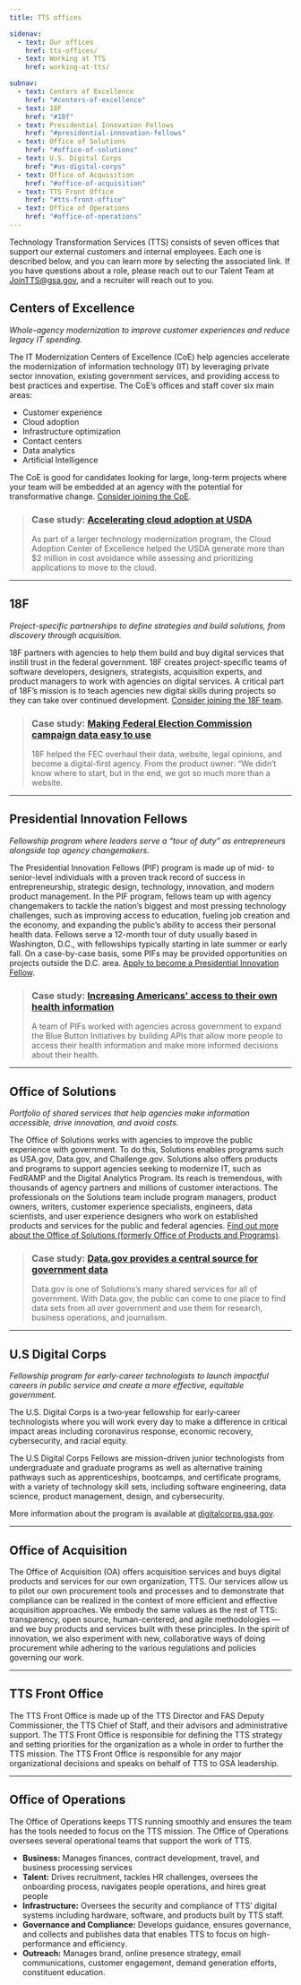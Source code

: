 ```yaml
---
title: TTS offices

sidenav:
  - text: Our offices
    href: tts-offices/
  - text: Working at TTS
    href: working-at-tts/

subnav:
  - text: Centers of Excellence
    href: "#centers-of-excellence"
  - text: 18F
    href: "#18f"
  - text: Presidential Innovation Fellows
    href: "#presidential-innovation-fellows"
  - text: Office of Solutions
    href: "#office-of-solutions"
  - text: U.S. Digital Corps
    href: "#us-digital-corps"
  - text: Office of Acquisition
    href: "#office-of-acquisition"
  - text: TTS Front Office
    href: "#tts-front-office"
  - text: Office of Operations
    href: "#office-of-operations"
---
```


Technology Transformation Services (TTS) consists of seven offices that support
our external customers and internal employees. Each one is described below, and
you can learn more by selecting the associated link. If you have questions about
a role, please reach out to our Talent Team at
[JoinTTS@gsa.gov](email:jointts@gsa.gov), and a recruiter will reach out to you.

## Centers of Excellence

_Whole-agency modernization to improve customer experiences and reduce legacy IT
spending._

The IT Modernization Centers of Excellence (CoE) help agencies accelerate the
modernization of information technology (IT) by leveraging private sector
innovation, existing government services, and providing access to best practices
and expertise. The CoE’s offices and staff cover six main areas:

- Customer experience
- Cloud adoption
- Infrastructure optimization
- Contact centers
- Data analytics
- Artificial Intelligence

The CoE is good for candidates looking for large, long-term projects where your
team will be embedded at an agency with the potential for transformative change.
[Consider joining the CoE](https://coe.gsa.gov/connect/contact-us.html#joinus).

> ### Case study: [Accelerating cloud adoption at USDA](https://coe.gsa.gov/coe/cloud-adoption.html)
>
> As part of a larger technology modernization program, the Cloud Adoption
> Center of Excellence helped the USDA generate more than $2 million in cost
> avoidance while assessing and prioritizing applications to move to the cloud.

---

## 18F

_Project-specific partnerships to define strategies and build solutions, from
discovery through acquisition._

18F partners with agencies to help them build and buy digital services that
instill trust in the federal government. 18F creates project-specific teams of
software developers, designers, strategists, acquisition experts, and product
managers to work with agencies on digital services. A critical part of 18F’s
mission is to teach agencies new digital skills during projects so they can take
over continued development.
[Consider joining the 18F team](https://18f.gsa.gov/join).

> ### Case study: [Making Federal Election Commission campaign data easy to use](https://18f.gsa.gov/what-we-deliver/fec-gov/)
>
> 18F helped the FEC overhaul their data, website, legal opinions, and become a
> digital-first agency. From the product owner: “We didn’t know where to start,
> but in the end, we got so much more than a website.

---

## Presidential Innovation Fellows

_Fellowship program where leaders serve a “tour of duty” as entrepreneurs
alongside top agency changemakers._

The Presidential Innovation Fellows (PIF) program is made up of mid- to
senior-level individuals with a proven track record of success in
entrepreneurship, strategic design, technology, innovation, and modern product
management. In the PIF program, fellows team up with agency changemakers to
tackle the nation’s biggest and most pressing technology challenges, such as
improving access to education, fueling job creation and the economy, and
expanding the public’s ability to access their personal health data. Fellows
serve a 12-month tour of duty usually based in Washington, D.C., with
fellowships typically starting in late summer or early fall. On a case-by-case
basis, some PIFs may be provided opportunities on projects outside the D.C.
area.
[Apply to become a Presidential Innovation Fellow](https://presidentialinnovationfellows.gov/).

> ### Case study: [Increasing Americans' access to their own health information](https://presidentialinnovationfellows.gov/projects/blue-button-initiative.html)
>
> A team of PIFs worked with agencies across government to expand the Blue
> Button Initiatives by building APIs that allow more people to access their
> health information and make more informed decisions about their health.

---

## Office of Solutions

_Portfolio of shared services that help agencies make information accessible,
drive innovation, and avoid costs._

The Office of Solutions works with agencies to improve the public experience
with government. To do this, Solutions enables programs such as USA.gov,
Data.gov, and Challenge.gov. Solutions also offers products and programs to
support agencies seeking to modernize IT, such as FedRAMP and the Digital
Analytics Program. Its reach is tremendous, with thousands of agency partners
and millions of customer interactions. The professionals on the Solutions team
include program managers, product owners, writers, customer experience
specialists, engineers, data scientists, and user experience designers who work
on established products and services for the public and federal agencies.
[Find out more about the Office of Solutions (formerly Office of Products and Programs)](https://handbook.18f.gov/office-of-products-and-programs/).

> ### Case study: [Data.gov provides a central source for government data](https://www.data.gov)
>
> Data.gov is one of Solutions’s many shared services for all of government.
> With Data.gov, the public can come to one place to find data sets from all
> over government and use them for research, business operations, and
> journalism.

---

## U.S Digital Corps

_Fellowship program for early-career technologists to launch impactful careers
in public service and create a more effective, equitable government._

The U.S. Digital Corps is a two‑year fellowship for early‑career technologists
where you will work every day to make a difference in critical impact areas
including coronavirus response, economic recovery, cybersecurity, and racial
equity.

The U.S Digital Corps Fellows are mission-driven junior technologists from
undergraduate and graduate programs as well as alternative training pathways
such as apprenticeships, bootcamps, and certificate programs, with a variety of
technology skill sets, including software engineering, data science, product
management, design, and cybersecurity.

More information about the program is available at
[digitalcorps.gsa.gov](https://digitalcorps.gsa.gov/).

---

## Office of Acquisition

The Office of Acquisition (OA) offers acquisition services and buys digital
products and services for our own organization, TTS. Our services allow us to
pilot our own procurement tools and processes and to demonstrate that compliance
can be realized in the context of more efficient and effective acquisition
approaches. We embody the same values as the rest of TTS: transparency, open
source, human-centered, and agile methodologies — and we buy products and
services built with these principles. In the spirit of innovation, we also
experiment with new, collaborative ways of doing procurement while adhering to
the various regulations and policies governing our work.

---

## TTS Front Office

The TTS Front Office is made up of the TTS Director and FAS Deputy Commissioner,
the TTS Chief of Staff, and their advisors and administrative support. The TTS
Front Office is responsible for defining the TTS strategy and setting priorities
for the organization as a whole in order to further the TTS mission. The TTS
Front Office is responsible for any major organizational decisions and speaks on
behalf of TTS to GSA leadership.

---

## Office of Operations

The Office of Operations keeps TTS running smoothly and ensures the team has the
tools needed to focus on the TTS mission. The Office of Operations oversees
several operational teams that support the work of TTS.

- **Business:** Manages finances, contract development, travel, and business
  processing services
- **Talent:** Drives recruitment, tackles HR challenges, oversees the onboarding
  process, navigates people operations, and hires great people
- **Infrastructure:** Oversees the security and compliance of TTS’ digital
  systems including hardware, software, and products built by TTS staff.
- **Governance and Compliance:** Develops guidance, ensures governance, and
  collects and publishes data that enables TTS to focus on high-performance and
  efficiency.
- **Outreach:** Manages brand, online presence strategy, email communications,
  customer engagement, demand generation efforts, constituent education.
